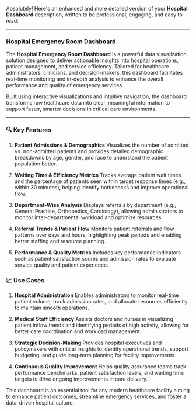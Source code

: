 Absolutely! Here's an enhanced and more detailed version of your **Hospital Dashboard** description, written to be professional, engaging, and easy to read:

---

### **Hospital Emergency Room Dashboard**

The **Hospital Emergency Room Dashboard** is a powerful data visualization solution designed to deliver actionable insights into hospital operations, patient management, and service efficiency. Tailored for healthcare administrators, clinicians, and decision-makers, this dashboard facilitates real-time monitoring and in-depth analysis to enhance the overall performance and quality of emergency services.

Built using interactive visualizations and intuitive navigation, the dashboard transforms raw healthcare data into clear, meaningful information to support faster, smarter decisions in critical care environments.

---

### **🔍 Key Features**

1. **Patient Admissions & Demographics**
   Visualizes the number of admitted vs. non-admitted patients and provides detailed demographic breakdowns by age, gender, and race to understand the patient population better.

2. **Waiting Time & Efficiency Metrics**
   Tracks average patient wait times and the percentage of patients seen within target response times (e.g., within 30 minutes), helping identify bottlenecks and improve operational flow.

3. **Department-Wise Analysis**
   Displays referrals by department (e.g., General Practice, Orthopedics, Cardiology), allowing administrators to monitor inter-departmental workload and optimize resources.

4. **Referral Trends & Patient Flow**
   Monitors patient referrals and flow patterns over days and hours, highlighting peak periods and enabling better staffing and resource planning.

5. **Performance & Quality Metrics**
   Includes key performance indicators such as patient satisfaction scores and admission rates to evaluate service quality and patient experience.



### **📈 Use Cases**

1. **Hospital Administration**
   Enables administrators to monitor real-time patient volume, track admission rates, and allocate resources efficiently to maintain smooth operations.

2. **Medical Staff Efficiency**
   Assists doctors and nurses in visualizing patient inflow trends and identifying periods of high activity, allowing for better care coordination and workload management.

3. **Strategic Decision-Making**
   Provides hospital executives and policymakers with critical insights to identify operational trends, support budgeting, and guide long-term planning for facility improvements.

4. **Continuous Quality Improvement**
   Helps quality assurance teams track performance benchmarks, patient satisfaction levels, and waiting time targets to drive ongoing improvements in care delivery.


This dashboard is an essential tool for any modern healthcare facility aiming to enhance patient outcomes, streamline emergency services, and foster a data-driven hospital culture.

